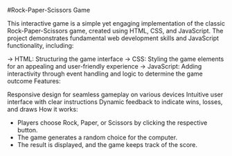 #Rock-Paper-Scissors Game

This interactive game is a simple yet engaging implementation of the classic Rock-Paper-Scissors game, created using HTML, CSS, and JavaScript. The project demonstrates fundamental web development skills and JavaScript functionality, including:

-> HTML: Structuring the game interface
-> CSS: Styling the game elements for an appealing and user-friendly experience
-> JavaScript: Adding interactivity through event handling and logic to determine the game outcome
Features:

Responsive design for seamless gameplay on various devices
Intuitive user interface with clear instructions
Dynamic feedback to indicate wins, losses, and draws
How it works:

- Players choose Rock, Paper, or Scissors by clicking the respective button.
- The game generates a random choice for the computer.
- The result is displayed, and the game keeps track of the score.
